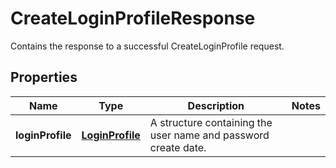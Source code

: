 

# CreateLoginProfileResponse

Contains the response to a successful <a>CreateLoginProfile</a> request. 

## Properties

| Name | Type | Description | Notes |
|------------ | ------------- | ------------- | -------------|
|**loginProfile** | [**LoginProfile**](LoginProfile.md) | A structure containing the user name and password create date. |  |



